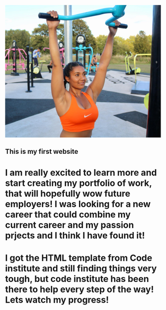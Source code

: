 <img src="img/maya.jpg" style="margin: 0;" class="read-me-pic">

## This is my first website

# I am really excited to learn more and start creating my portfolio of work, that will hopefully wow future employers! I was looking for a new career that could combine my current career and my passion prjects and I think I have found it! 

# I got the HTML template from Code institute and still finding things very tough, but code institute has been there to help every step of the way! Lets watch my progress!